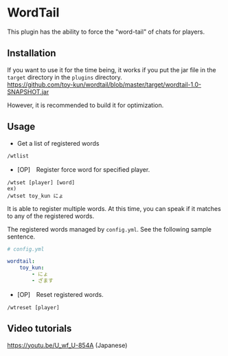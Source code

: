 # WordTail

This plugin has the ability to force the "word-tail" of chats for players.

## Installation
If you want to use it for the time being, it works if you put the jar file in the `target` directory in the `plugins` directory.  
https://github.com/toy-kun/wordtail/blob/master/target/wordtail-1.0-SNAPSHOT.jar


However, it is recommended to build it for optimization.

## Usage 

* Get a list of registered words
```
/wtlist
```

* [OP]　Register force word for specified player.
```
/wtset [player] [word]
ex) 
/wtset toy_kun にょ
```

It is able to register multiple words.
At this time, you can speak if it matches to any of the registered words.

The registered words managed by `config.yml`. See the following sample sentence. 

```yml
# config.yml

wordtail:
    toy_kun:
        - にょ
        - ざます
```

* [OP]　Reset registered words.
```
/wtreset [player]
```

## Video tutorials
https://youtu.be/U_wf_U-854A (Japanese)
